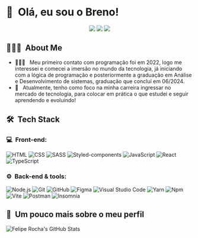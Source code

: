 <h1>👋 &nbsp;Olá, eu sou o Breno!</h1>
<p align="center">
<a href="https://instagram.com/brenoalvess97"><img src="https://img.shields.io/badge/-Breno%20A.%20Gomes_-E4405F?style=flat-square&logo=Instagram&logoColor=white"/></a>
<a href="https://www.linkedin.com/in/brenoalves97"><img src="https://img.shields.io/badge/-Breno%20Alves-0077B5?style=flat-square&logo=Linkedin&logoColor=white"/></a>
<a href="mailto:brenoalvess97@outlook.com"><img src="https://img.shields.io/badge/-brenoalvess97@outlook.com-0077B5?style=flat-square&logo=microsoft-outlook&logoColor=white"/></a

</p>

<h2> 👨🏻‍💻 &nbsp;About Me </h2>

-   👨🏻‍💻 &nbsp; Meu primeiro contato com programação foi em 2022, logo me interessei e comecei a imersão no mundo da tecnologia, já iniciando com a lógica de programação e posteriormente a graduação em Análise e Desenvolvimento de sistemas, graduação que concluí em 06/2024.
-   🚀 &nbsp; Atualmente, tenho como foco na minha carreira ingressar no mercado de tecnologia, para colocar em prática o que estudei e seguir aprendendo e evoluindo!

<h2> 🛠 &nbsp;Tech Stack</h2>
<h3>💻 &nbsp;Front-end:</h3>

![HTML](https://img.shields.io/badge/-HTML-333333?style=flat&logo=HTML5)
![CSS](https://img.shields.io/badge/-CSS-333333?style=flat&logo=CSS3&logoColor=1572B6)
![SASS](https://img.shields.io/badge/-SASS-333333?style=flat&logo=SASS&logoColor=pink)
![Styled-components](https://img.shields.io/badge/-Styled%20Components-333333?style=flat&logo=Styled-components&logoColor=pink)
![JavaScript](https://img.shields.io/badge/-JavaScript-333333?style=flat&logo=javascript)
![React](https://img.shields.io/badge/-React-333333?style=flat&logo=react)
![TypeScript](https://img.shields.io/badge/-TypeScript-333333?style=flat&logo=typescript&logoColor=2D79C7)

<h3>⚙️ &nbsp;Back-end & tools:</h3>

![Node.js](https://img.shields.io/badge/-Node.js-333333?style=flat&logo=node.js)
![Git](https://img.shields.io/badge/-Git-333333?style=flat&logo=Git&logoColor=orange)
![GitHub](https://img.shields.io/badge/-Github-333333?style=flat&logo=GitHub&logoColor=black)
![Figma](https://img.shields.io/badge/-Figma-333333?style=flat&logo=Figma&logoColor=pink)
![Visual Studio Code](https://img.shields.io/badge/-Visual%20Studio%20Code-333333?style=flat&logo=VisualStudioCode&logoColor=blue)
![Yarn](https://img.shields.io/badge/-Yarn-333333?style=flat&logo=Yarn&logoColor=aquablue)
![Npm](https://img.shields.io/badge/-Npm-333333?style=flat&logo=Npm&logoColor=green)
![Vite](https://img.shields.io/badge/-Vite-333333?style=flat&logo=Vite&logoColor=2D79C7)
![Postman](https://img.shields.io/badge/-Postman-333333?style=flat&logo=Postman&logoColor=orange)
![Insomnia](https://img.shields.io/badge/-Insomnia-333333?style=flat&logo=Insomnia&logoColor=purple)

<h2>🚀 &nbsp;Um pouco mais sobre o meu perfil</h2>

![Felipe Rocha's GitHub Stats](https://github-readme-stats.vercel.app/api?username=BrenoAlves97&show_icons=true&theme=radical)
